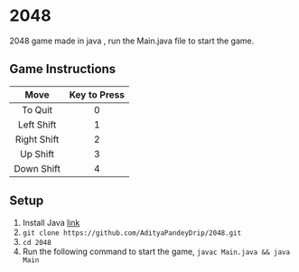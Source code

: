 # 2048
2048 game made in java , run the Main.java file to start the game.  

## Game Instructions
| Move    | Key to Press  | 
| :---:   | :-: | 
| To Quit | 0 |
| Left Shift | 1 |
| Right Shift | 2 |
| Up Shift | 3 |
| Down Shift | 4 |

## Setup 
1. Install Java [link](https://www.java.com/en/download/manual.jsp)
2. ```git clone https://github.com/AdityaPandeyDrip/2048.git```
3. ```cd 2048```
4. Run the following command to start the game, ```javac Main.java && java Main```


